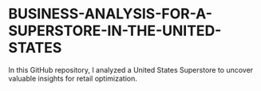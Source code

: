 # BUSINESS-ANALYSIS-FOR-A-SUPERSTORE-IN-THE-UNITED-STATES
In this GitHub repository, I analyzed a United States Superstore to uncover valuable insights for retail optimization.
